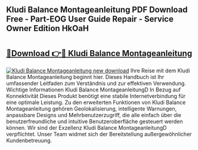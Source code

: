 ## Kludi Balance Montageanleitung PDF Download Free - Part-EOG User Guide Repair - Service Owner Edition HkOaH

# <h2><a href="http://df7b0a.blite.top/?on=Kludi+Balance+Montageanleitung">🔗Download 👉🔴 Kludi Balance Montageanleitung</a></h2>

[![Kludi Balance Montageanleitung new download](https://i.imgur.com/lujVjoI.png)](http://df7b0a.blite.top/?on=Kludi+Balance+Montageanleitung)
Ihre Reise mit dem Kludi Balance Montageanleitung beginnt hier. Dieses Handbuch ist Ihr umfassender Leitfaden zum Verständnis und zur effektiven Verwendung. Wichtige Informationen Kludi Balance MontageanleitungD In Bezug auf Konnektivität Dieses Produkt benötigt eine stabile Internetverbindung für eine optimale Leistung. Zu den erweiterten Funktionen von Kludi Balance Montageanleitung gehören Geolokalisierung, intelligente Warnungen, anpassbare Designs und Mehrbenutzerzugriff, die alle einfach über die benutzerfreundliche und intuitive Benutzeroberfläche gesteuert werden können. Wir sind der Exzellenz Kludi Balance MontageanleitungD verpflichtet. Unser Team widmet sich der Bereitstellung außergewöhnlicher Kundenbetreuung.
